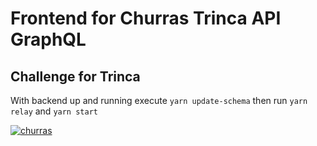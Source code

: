 # Frontend for Churras Trinca API GraphQL

## Challenge for Trinca

With backend up and running execute `yarn update-schema` then run `yarn relay` and `yarn start`

[![churras](https://img.youtube.com/vi/eaaRZyVWqB4/0.jpg)](https://www.youtube.com/watch?v=eaaRZyVWqB4)
